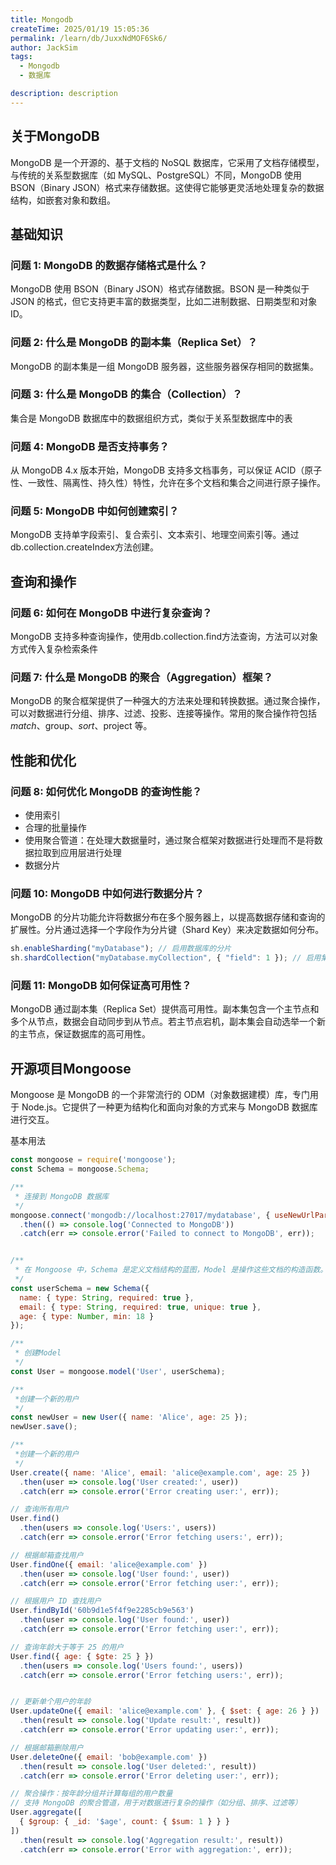 ```yaml
---
title: Mongodb
createTime: 2025/01/19 15:05:36
permalink: /learn/db/JuxxNdMOF6Sk6/
author: JackSim
tags:
  - Mongodb
  - 数据库

description: description
---
```


## 关于MongoDB

MongoDB 是一个开源的、基于文档的 NoSQL 数据库，它采用了文档存储模型，与传统的关系型数据库（如 MySQL、PostgreSQL）不同，MongoDB 使用 BSON（Binary JSON）格式来存储数据。这使得它能够更灵活地处理复杂的数据结构，如嵌套对象和数组。


## 基础知识

### 问题 1: MongoDB 的数据存储格式是什么？

MongoDB 使用 BSON（Binary JSON）格式存储数据。BSON 是一种类似于 JSON 的格式，但它支持更丰富的数据类型，比如二进制数据、日期类型和对象ID。

### 问题 2: 什么是 MongoDB 的副本集（Replica Set）？

MongoDB 的副本集是一组 MongoDB 服务器，这些服务器保存相同的数据集。

### 问题 3: 什么是 MongoDB 的集合（Collection）？

集合是 MongoDB 数据库中的数据组织方式，类似于关系型数据库中的表

### 问题 4: MongoDB 是否支持事务？

从 MongoDB 4.x 版本开始，MongoDB 支持多文档事务，可以保证 ACID（原子性、一致性、隔离性、持久性）特性，允许在多个文档和集合之间进行原子操作。

### 问题 5: MongoDB 中如何创建索引？

MongoDB 支持单字段索引、复合索引、文本索引、地理空间索引等。通过db.collection.createIndex方法创建。

## 查询和操作

### 问题 6: 如何在 MongoDB 中进行复杂查询？

MongoDB 支持多种查询操作，使用db.collection.find方法查询，方法可以对象方式传入复杂检索条件

### 问题 7: 什么是 MongoDB 的聚合（Aggregation）框架？

MongoDB 的聚合框架提供了一种强大的方法来处理和转换数据。通过聚合操作，可以对数据进行分组、排序、过滤、投影、连接等操作。常用的聚合操作符包括 $match、$group、$sort、$project 等。


## 性能和优化

### 问题 8: 如何优化 MongoDB 的查询性能？

- 使用索引
- 合理的批量操作
- 使用聚合管道：在处理大数据量时，通过聚合框架对数据进行处理而不是将数据拉取到应用层进行处理
- 数据分片
  
### 问题 10: MongoDB 中如何进行数据分片？

MongoDB 的分片功能允许将数据分布在多个服务器上，以提高数据存储和查询的扩展性。分片通过选择一个字段作为分片键（Shard Key）来决定数据如何分布。
```Javascript
sh.enableSharding("myDatabase"); // 启用数据库的分片
sh.shardCollection("myDatabase.myCollection", { "field": 1 }); // 启用集合的分片
```

### 问题 11: MongoDB 如何保证高可用性？

MongoDB 通过副本集（Replica Set）提供高可用性。副本集包含一个主节点和多个从节点，数据会自动同步到从节点。若主节点宕机，副本集会自动选举一个新的主节点，保证数据库的高可用性。

## 开源项目Mongoose

Mongoose 是 MongoDB 的一个非常流行的 ODM（对象数据建模）库，专门用于 Node.js。它提供了一种更为结构化和面向对象的方式来与 MongoDB 数据库进行交互。

基本用法
```Javascript
const mongoose = require('mongoose');
const Schema = mongoose.Schema;

/**
 * 连接到 MongoDB 数据库
 */ 
mongoose.connect('mongodb://localhost:27017/mydatabase', { useNewUrlParser: true, useUnifiedTopology: true })
  .then(() => console.log('Connected to MongoDB'))
  .catch(err => console.error('Failed to connect to MongoDB', err));


/**
 * 在 Mongoose 中，Schema 是定义文档结构的蓝图，Model 是操作这些文档的构造函数。
 */
const userSchema = new Schema({
  name: { type: String, required: true },
  email: { type: String, required: true, unique: true },
  age: { type: Number, min: 18 }
});

/**
 * 创建Model
 */ 
const User = mongoose.model('User', userSchema);

/**
 *创建一个新的用户
 */
const newUser = new User({ name: 'Alice', age: 25 });
newUser.save();

/**
 *创建一个新的用户
 */ 
User.create({ name: 'Alice', email: 'alice@example.com', age: 25 })
  .then(user => console.log('User created:', user))
  .catch(err => console.error('Error creating user:', err));

// 查询所有用户
User.find()
  .then(users => console.log('Users:', users))
  .catch(err => console.error('Error fetching users:', err));

// 根据邮箱查找用户
User.findOne({ email: 'alice@example.com' })
  .then(user => console.log('User found:', user))
  .catch(err => console.error('Error fetching user:', err));

// 根据用户 ID 查找用户
User.findById('60b9d1e5f4f9e2285cb9e563')
  .then(user => console.log('User found:', user))
  .catch(err => console.error('Error fetching user:', err));

// 查询年龄大于等于 25 的用户
User.find({ age: { $gte: 25 } })
  .then(users => console.log('Users found:', users))
  .catch(err => console.error('Error fetching users:', err));


// 更新单个用户的年龄
User.updateOne({ email: 'alice@example.com' }, { $set: { age: 26 } })
  .then(result => console.log('Update result:', result))
  .catch(err => console.error('Error updating user:', err));

// 根据邮箱删除用户
User.deleteOne({ email: 'bob@example.com' })
  .then(result => console.log('User deleted:', result))
  .catch(err => console.error('Error deleting user:', err));

// 聚合操作：按年龄分组并计算每组的用户数量
// 支持 MongoDB 的聚合管道，用于对数据进行复杂的操作（如分组、排序、过滤等）
User.aggregate([
  { $group: { _id: '$age', count: { $sum: 1 } } }
])
  .then(result => console.log('Aggregation result:', result))
  .catch(err => console.error('Error with aggregation:', err));


```
